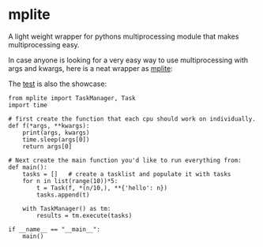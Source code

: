 # mplite
A light weight wrapper for pythons multiprocessing module that makes multiprocessing easy.

In case anyone is looking for a very easy way to use multiprocessing with args and kwargs, here is a neat wrapper as [mplite](https://pypi.org/project/mplite/):

The [test](https://github.com/root-11/mplite/blob/main/tests/test_basics.py) is also the showcase:
```
from mplite import TaskManager, Task
import time

# first create the function that each cpu should work on individually.
def f(*args, **kwargs):
    print(args, kwargs)
    time.sleep(args[0])
    return args[0]

# Next create the main function you'd like to run everything from:
def main():
    tasks = []   # create a tasklist and populate it with tasks
    for n in list(range(10))*5:
        t = Task(f, *(n/10,), **{'hello': n})  
        tasks.append(t)

    with TaskManager() as tm:
        results = tm.execute(tasks)

if __name__ == "__main__":
    main()
```

